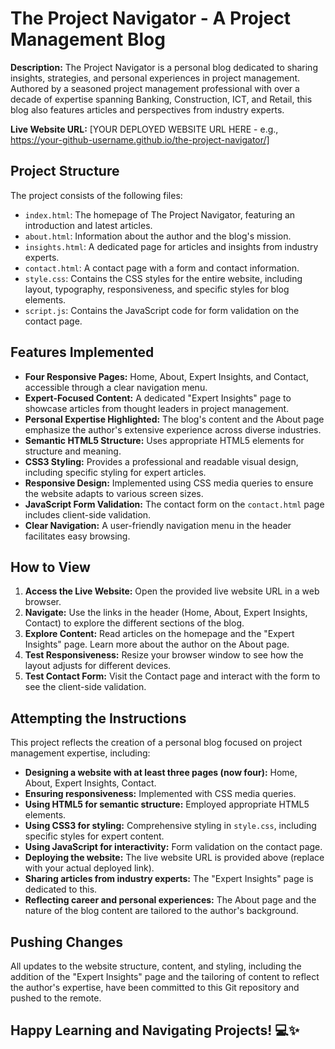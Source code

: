# The Project Navigator - A Project Management Blog

**Description:** The Project Navigator is a personal blog dedicated to sharing insights, strategies, and personal experiences in project management. Authored by a seasoned project management professional with over a decade of expertise spanning Banking, Construction, ICT, and Retail, this blog also features articles and perspectives from industry experts.

**Live Website URL:** [YOUR DEPLOYED WEBSITE URL HERE - e.g., https://your-github-username.github.io/the-project-navigator/]

## Project Structure

The project consists of the following files:

* `index.html`: The homepage of The Project Navigator, featuring an introduction and latest articles.
* `about.html`: Information about the author and the blog's mission.
* `insights.html`: A dedicated page for articles and insights from industry experts.
* `contact.html`: A contact page with a form and contact information.
* `style.css`: Contains the CSS styles for the entire website, including layout, typography, responsiveness, and specific styles for blog elements.
* `script.js`: Contains the JavaScript code for form validation on the contact page.

## Features Implemented

* **Four Responsive Pages:** Home, About, Expert Insights, and Contact, accessible through a clear navigation menu.
* **Expert-Focused Content:** A dedicated "Expert Insights" page to showcase articles from thought leaders in project management.
* **Personal Expertise Highlighted:** The blog's content and the About page emphasize the author's extensive experience across diverse industries.
* **Semantic HTML5 Structure:** Uses appropriate HTML5 elements for structure and meaning.
* **CSS3 Styling:** Provides a professional and readable visual design, including specific styling for expert articles.
* **Responsive Design:** Implemented using CSS media queries to ensure the website adapts to various screen sizes.
* **JavaScript Form Validation:** The contact form on the `contact.html` page includes client-side validation.
* **Clear Navigation:** A user-friendly navigation menu in the header facilitates easy browsing.

## How to View

1.  **Access the Live Website:** Open the provided live website URL in a web browser.
2.  **Navigate:** Use the links in the header (Home, About, Expert Insights, Contact) to explore the different sections of the blog.
3.  **Explore Content:** Read articles on the homepage and the "Expert Insights" page. Learn more about the author on the About page.
4.  **Test Responsiveness:** Resize your browser window to see how the layout adjusts for different devices.
5.  **Test Contact Form:** Visit the Contact page and interact with the form to see the client-side validation.

## Attempting the Instructions

This project reflects the creation of a personal blog focused on project management expertise, including:

* **Designing a website with at least three pages (now four):** Home, About, Expert Insights, Contact.
* **Ensuring responsiveness:** Implemented with CSS media queries.
* **Using HTML5 for semantic structure:** Employed appropriate HTML5 elements.
* **Using CSS3 for styling:** Comprehensive styling in `style.css`, including specific styles for expert content.
* **Using JavaScript for interactivity:** Form validation on the contact page.
* **Deploying the website:** The live website URL is provided above (replace with your actual deployed link).
* **Sharing articles from industry experts:** The "Expert Insights" page is dedicated to this.
* **Reflecting career and personal experiences:** The About page and the nature of the blog content are tailored to the author's background.

## Pushing Changes

All updates to the website structure, content, and styling, including the addition of the "Expert Insights" page and the tailoring of content to reflect the author's expertise, have been committed to this Git repository and pushed to the remote.

## Happy Learning and Navigating Projects! 💻✨